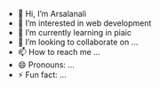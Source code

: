 - 👋 Hi, I’m Arsalanali
- 👀 I’m interested in web development 
- 🌱 I’m currently learning in piaic
- 💞️ I’m looking to collaborate on ...
- 📫 How to reach me ...
- 😄 Pronouns: ...
- ⚡ Fun fact: ...

<!---
arslanali01/arslanali01 is a ✨ special ✨ repository because its `README.md` (this file) appears on your GitHub profile.
You can click the Preview link to take a look at your changes.
--->
